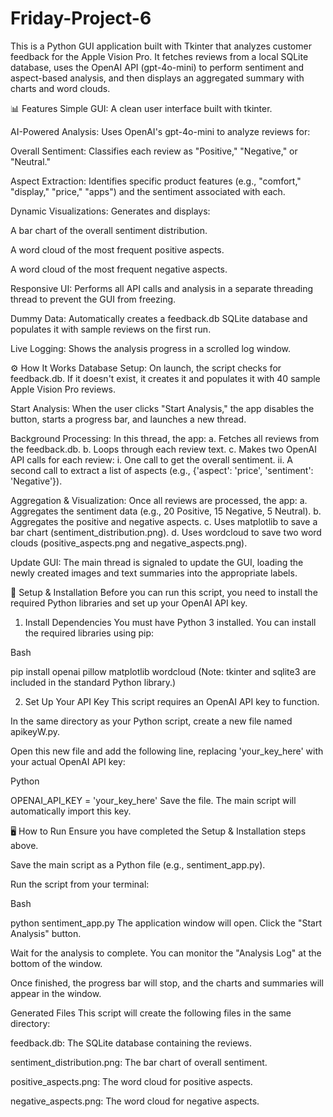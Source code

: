 # Friday-Project-6

This is a Python GUI application built with Tkinter that analyzes customer feedback for the Apple Vision Pro. It fetches reviews from a local SQLite database, uses the OpenAI API (gpt-4o-mini) to perform sentiment and aspect-based analysis, and then displays an aggregated summary with charts and word clouds.

📊 Features
Simple GUI: A clean user interface built with tkinter.

AI-Powered Analysis: Uses OpenAI's gpt-4o-mini to analyze reviews for:

Overall Sentiment: Classifies each review as "Positive," "Negative," or "Neutral."

Aspect Extraction: Identifies specific product features (e.g., "comfort," "display," "price," "apps") and the sentiment associated with each.

Dynamic Visualizations: Generates and displays:

A bar chart of the overall sentiment distribution.

A word cloud of the most frequent positive aspects.

A word cloud of the most frequent negative aspects.

Responsive UI: Performs all API calls and analysis in a separate threading thread to prevent the GUI from freezing.

Dummy Data: Automatically creates a feedback.db SQLite database and populates it with sample reviews on the first run.

Live Logging: Shows the analysis progress in a scrolled log window.

⚙️ How It Works
Database Setup: On launch, the script checks for feedback.db. If it doesn't exist, it creates it and populates it with 40 sample Apple Vision Pro reviews.

Start Analysis: When the user clicks "Start Analysis," the app disables the button, starts a progress bar, and launches a new thread.

Background Processing: In this thread, the app: a. Fetches all reviews from the feedback.db. b. Loops through each review text. c. Makes two OpenAI API calls for each review: i. One call to get the overall sentiment. ii. A second call to extract a list of aspects (e.g., {'aspect': 'price', 'sentiment': 'Negative'}).

Aggregation & Visualization: Once all reviews are processed, the app: a. Aggregates the sentiment data (e.g., 20 Positive, 15 Negative, 5 Neutral). b. Aggregates the positive and negative aspects. c. Uses matplotlib to save a bar chart (sentiment_distribution.png). d. Uses wordcloud to save two word clouds (positive_aspects.png and negative_aspects.png).

Update GUI: The main thread is signaled to update the GUI, loading the newly created images and text summaries into the appropriate labels.

🚀 Setup & Installation
Before you can run this script, you need to install the required Python libraries and set up your OpenAI API key.

1. Install Dependencies
You must have Python 3 installed. You can install the required libraries using pip:

Bash

pip install openai pillow matplotlib wordcloud
(Note: tkinter and sqlite3 are included in the standard Python library.)

2. Set Up Your API Key
This script requires an OpenAI API key to function.

In the same directory as your Python script, create a new file named apikeyW.py.

Open this new file and add the following line, replacing 'your_key_here' with your actual OpenAI API key:

Python

OPENAI_API_KEY = 'your_key_here'
Save the file. The main script will automatically import this key.

🖥️ How to Run
Ensure you have completed the Setup & Installation steps above.

Save the main script as a Python file (e.g., sentiment_app.py).

Run the script from your terminal:

Bash

python sentiment_app.py
The application window will open. Click the "Start Analysis" button.

Wait for the analysis to complete. You can monitor the "Analysis Log" at the bottom of the window.

Once finished, the progress bar will stop, and the charts and summaries will appear in the window.

Generated Files
This script will create the following files in the same directory:

feedback.db: The SQLite database containing the reviews.

sentiment_distribution.png: The bar chart of overall sentiment.

positive_aspects.png: The word cloud for positive aspects.

negative_aspects.png: The word cloud for negative aspects.